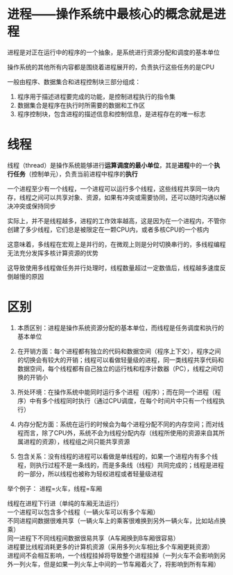 # 进程——操作系统中最核心的概念就是进程

进程是对正在运行中的程序的一个抽象，是系统进行资源分配和调度的基本单位

操作系统的其他所有内容都是围绕着进程展开的，负责执行这些任务的是CPU

一般由程序、数据集合和进程控制块三部分组成：
1. 程序用于描述进程要完成的功能，是控制进程执行的指令集
2. 数据集合是程序在执行时所需要的数据和工作区
3. 程序控制块，包含进程的描述信息和控制信息，是进程存在的唯一标志

# 线程
线程（thread）是操作系统能够进行**运算调度的最小单位**，其是**进程**中的一个**执行任务**（控制单元），负责当前进程中程序的**执行**

一个进程至少有一个线程，一个进程可以运行多个线程，这些线程共享同一块内存，线程之间可以共享对象、资源，如果有冲突或需要协同，还可以随时沟通以解决冲突或保持同步  

实际上，并不是线程越多，进程的工作效率越高，这是因为在一个进程内，不管你创建了多少线程，它们总是被限定在一颗CPU内，或者多核CPU的一个核内  

这意味着，多线程在宏观上是并行的，在微观上则是分时切换串行的，多线程编程无法充分发挥多核计算资源的优势  
 
这导致使用多线程做任务并行处理时，线程数量超过一定数值后，线程越多速度反倒越慢的原因  

# 区别
1. 本质区别：进程是操作系统资源分配的基本单位，而线程是任务调度和执行的基本单位

2. 在开销方面：每个进程都有独立的代码和数据空间（程序上下文），程序之间的切换会有较大的开销；线程可以看做轻量级的进程，同一类线程共享代码和数据空间，每个线程都有自己独立的运行栈和程序计数器（PC），线程之间切换的开销小

3. 所处环境：在操作系统中能同时运行多个进程（程序）；而在同一个进程（程序）中有多个线程同时执行（通过CPU调度，在每个时间片中只有一个线程执行）

4. 内存分配方面：系统在运行的时候会为每个进程分配不同的内存空间；而对线程而言，除了CPU外，系统不会为线程分配内存（线程所使用的资源来自其所属进程的资源），线程组之间只能共享资源

5. 包含关系：没有线程的进程可以看做是单线程的，如果一个进程内有多个线程，则执行过程不是一条线的，而是多条线（线程）共同完成的；线程是进程的一部分，所以线程也被称为轻权进程或者轻量级进程

举个例子： 
进程=火车，线程=车厢  

线程在进程下行进（单纯的车厢无法运行）  
一个进程可以包含多个线程（一辆火车可以有多个车厢）  
不同进程间数据很难共享（一辆火车上的乘客很难换到另外一辆火车，比如站点换乘）  
同一进程下不同线程间数据很易共享（A车厢换到B车厢很容易）  
进程要比线程消耗更多的计算机资源（采用多列火车相比多个车厢更耗资源）  
进程间不会相互影响，一个线程挂掉将导致整个进程挂掉（一列火车不会影响到另外一列火车，但是如果一列火车上中间的一节车厢着火了，将影响到所有车厢）  